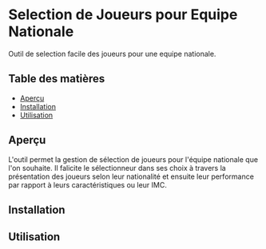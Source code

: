 # Selection de Joueurs pour Equipe Nationale

Outil de selection facile des joueurs pour une equipe nationale.

## Table des matières

- [Aperçu](#aperçu)
- [Installation](#installation)
- [Utilisation](#utilisation)

## Aperçu

L'outil permet la gestion de sélection de joueurs pour l'équipe nationale que l'on souhaite. Il falicite le sélectionneur dans ses choix à travers la présentation des joueurs selon leur nationalité et ensuite leur performance par rapport à leurs caractéristiques ou leur IMC.

## Installation



## Utilisation



